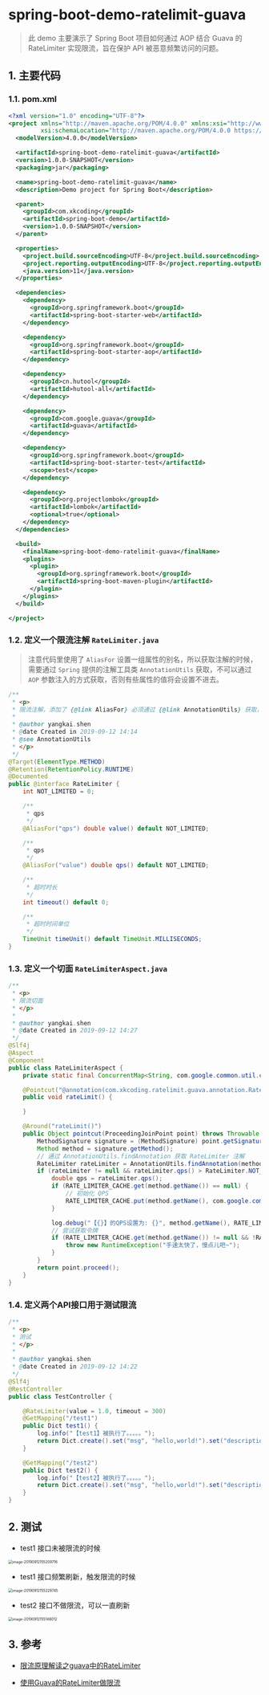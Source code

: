 # spring-boot-demo-ratelimit-guava

> 此 demo 主要演示了 Spring Boot 项目如何通过 AOP 结合 Guava 的 RateLimiter 实现限流，旨在保护 API 被恶意频繁访问的问题。

## 1. 主要代码

### 1.1. pom.xml

```xml
<?xml version="1.0" encoding="UTF-8"?>
<project xmlns="http://maven.apache.org/POM/4.0.0" xmlns:xsi="http://www.w3.org/2001/XMLSchema-instance"
         xsi:schemaLocation="http://maven.apache.org/POM/4.0.0 https://maven.apache.org/xsd/maven-4.0.0.xsd">
  <modelVersion>4.0.0</modelVersion>

  <artifactId>spring-boot-demo-ratelimit-guava</artifactId>
  <version>1.0.0-SNAPSHOT</version>
  <packaging>jar</packaging>

  <name>spring-boot-demo-ratelimit-guava</name>
  <description>Demo project for Spring Boot</description>

  <parent>
    <groupId>com.xkcoding</groupId>
    <artifactId>spring-boot-demo</artifactId>
    <version>1.0.0-SNAPSHOT</version>
  </parent>

  <properties>
    <project.build.sourceEncoding>UTF-8</project.build.sourceEncoding>
    <project.reporting.outputEncoding>UTF-8</project.reporting.outputEncoding>
    <java.version>11</java.version>
  </properties>

  <dependencies>
    <dependency>
      <groupId>org.springframework.boot</groupId>
      <artifactId>spring-boot-starter-web</artifactId>
    </dependency>

    <dependency>
      <groupId>org.springframework.boot</groupId>
      <artifactId>spring-boot-starter-aop</artifactId>
    </dependency>

    <dependency>
      <groupId>cn.hutool</groupId>
      <artifactId>hutool-all</artifactId>
    </dependency>

    <dependency>
      <groupId>com.google.guava</groupId>
      <artifactId>guava</artifactId>
    </dependency>

    <dependency>
      <groupId>org.springframework.boot</groupId>
      <artifactId>spring-boot-starter-test</artifactId>
      <scope>test</scope>
    </dependency>

    <dependency>
      <groupId>org.projectlombok</groupId>
      <artifactId>lombok</artifactId>
      <optional>true</optional>
    </dependency>
  </dependencies>

  <build>
    <finalName>spring-boot-demo-ratelimit-guava</finalName>
    <plugins>
      <plugin>
        <groupId>org.springframework.boot</groupId>
        <artifactId>spring-boot-maven-plugin</artifactId>
      </plugin>
    </plugins>
  </build>

</project>
```

### 1.2. 定义一个限流注解 `RateLimiter.java`

> 注意代码里使用了 `AliasFor` 设置一组属性的别名，所以获取注解的时候，需要通过 `Spring` 提供的注解工具类 `AnnotationUtils` 获取，不可以通过 `AOP` 参数注入的方式获取，否则有些属性的值将会设置不进去。

```java
/**
 * <p>
 * 限流注解，添加了 {@link AliasFor} 必须通过 {@link AnnotationUtils} 获取，才会生效
 *
 * @author yangkai.shen
 * @date Created in 2019-09-12 14:14
 * @see AnnotationUtils
 * </p>
 */
@Target(ElementType.METHOD)
@Retention(RetentionPolicy.RUNTIME)
@Documented
public @interface RateLimiter {
    int NOT_LIMITED = 0;

    /**
     * qps
     */
    @AliasFor("qps") double value() default NOT_LIMITED;

    /**
     * qps
     */
    @AliasFor("value") double qps() default NOT_LIMITED;

    /**
     * 超时时长
     */
    int timeout() default 0;

    /**
     * 超时时间单位
     */
    TimeUnit timeUnit() default TimeUnit.MILLISECONDS;
}
```

### 1.3. 定义一个切面 `RateLimiterAspect.java`

```java
/**
 * <p>
 * 限流切面
 * </p>
 *
 * @author yangkai.shen
 * @date Created in 2019-09-12 14:27
 */
@Slf4j
@Aspect
@Component
public class RateLimiterAspect {
    private static final ConcurrentMap<String, com.google.common.util.concurrent.RateLimiter> RATE_LIMITER_CACHE = new ConcurrentHashMap<>();

    @Pointcut("@annotation(com.xkcoding.ratelimit.guava.annotation.RateLimiter)")
    public void rateLimit() {

    }

    @Around("rateLimit()")
    public Object pointcut(ProceedingJoinPoint point) throws Throwable {
        MethodSignature signature = (MethodSignature) point.getSignature();
        Method method = signature.getMethod();
        // 通过 AnnotationUtils.findAnnotation 获取 RateLimiter 注解
        RateLimiter rateLimiter = AnnotationUtils.findAnnotation(method, RateLimiter.class);
        if (rateLimiter != null && rateLimiter.qps() > RateLimiter.NOT_LIMITED) {
            double qps = rateLimiter.qps();
            if (RATE_LIMITER_CACHE.get(method.getName()) == null) {
                // 初始化 QPS
                RATE_LIMITER_CACHE.put(method.getName(), com.google.common.util.concurrent.RateLimiter.create(qps));
            }

            log.debug("【{}】的QPS设置为: {}", method.getName(), RATE_LIMITER_CACHE.get(method.getName()).getRate());
            // 尝试获取令牌
            if (RATE_LIMITER_CACHE.get(method.getName()) != null && !RATE_LIMITER_CACHE.get(method.getName()).tryAcquire(rateLimiter.timeout(), rateLimiter.timeUnit())) {
                throw new RuntimeException("手速太快了，慢点儿吧~");
            }
        }
        return point.proceed();
    }
}
```

### 1.4. 定义两个API接口用于测试限流

```java
/**
 * <p>
 * 测试
 * </p>
 *
 * @author yangkai.shen
 * @date Created in 2019-09-12 14:22
 */
@Slf4j
@RestController
public class TestController {

    @RateLimiter(value = 1.0, timeout = 300)
    @GetMapping("/test1")
    public Dict test1() {
        log.info("【test1】被执行了。。。。。");
        return Dict.create().set("msg", "hello,world!").set("description", "别想一直看到我，不信你快速刷新看看~");
    }

    @GetMapping("/test2")
    public Dict test2() {
        log.info("【test2】被执行了。。。。。");
        return Dict.create().set("msg", "hello,world!").set("description", "我一直都在，卟离卟弃");
    }
}
```

## 2. 测试

- test1 接口未被限流的时候

<img src="http://static.xkcoding.com/spring-boot-demo/ratelimit/guava/063719.jpg" alt="image-20190912155209716" style="zoom:50%;" />

- test1 接口频繁刷新，触发限流的时候

<img src="http://static.xkcoding.com/spring-boot-demo/ratelimit/guava/063718-1.jpg" alt="image-20190912155229745" style="zoom:50%;" />

- test2 接口不做限流，可以一直刷新

<img src="http://static.xkcoding.com/spring-boot-demo/ratelimit/guava/063718.jpg" alt="image-20190912155146012" style="zoom:50%;" />

## 3. 参考

- [限流原理解读之guava中的RateLimiter](https://juejin.im/post/5bb48d7b5188255c865e31bc)

- [使用Guava的RateLimiter做限流](https://my.oschina.net/hanchao/blog/1833612)

